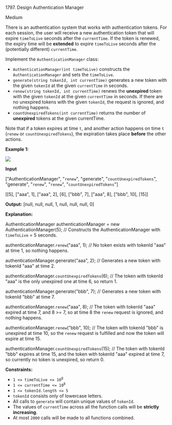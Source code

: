 1797\. Design Authentication Manager

Medium

There is an authentication system that works with authentication tokens. For each session, the user will receive a new authentication token that will expire `timeToLive` seconds after the `currentTime`. If the token is renewed, the expiry time will be **extended** to expire `timeToLive` seconds after the (potentially different) `currentTime`.

Implement the `AuthenticationManager` class:

*   `AuthenticationManager(int timeToLive)` constructs the `AuthenticationManager` and sets the `timeToLive`.
*   `generate(string tokenId, int currentTime)` generates a new token with the given `tokenId` at the given `currentTime` in seconds.
*   `renew(string tokenId, int currentTime)` renews the **unexpired** token with the given `tokenId` at the given `currentTime` in seconds. If there are no unexpired tokens with the given `tokenId`, the request is ignored, and nothing happens.
*   `countUnexpiredTokens(int currentTime)` returns the number of **unexpired** tokens at the given currentTime.

Note that if a token expires at time `t`, and another action happens on time `t` (`renew` or `countUnexpiredTokens`), the expiration takes place **before** the other actions.

**Example 1:**

![](https://assets.leetcode.com/uploads/2021/02/25/copy-of-pc68_q2.png)

**Input**

["AuthenticationManager", "`renew`", "generate", "`countUnexpiredTokens`", "generate", "`renew`", "`renew`", "`countUnexpiredTokens`"]

[[5], ["aaa", 1], ["aaa", 2], [6], ["bbb", 7], ["aaa", 8], ["bbb", 10], [15]]

**Output:** [null, null, null, 1, null, null, null, 0]

**Explanation:**

AuthenticationManager authenticationManager = new AuthenticationManager(5); // Constructs the AuthenticationManager with `timeToLive` = 5 seconds.

authenticationManager.`renew`("aaa", 1); // No token exists with tokenId "aaa" at time 1, so nothing happens.

authenticationManager.generate("aaa", 2); // Generates a new token with tokenId "aaa" at time 2.

authenticationManager.`countUnexpiredTokens`(6); // The token with tokenId "aaa" is the only unexpired one at time 6, so return 1.

authenticationManager.generate("bbb", 7); // Generates a new token with tokenId "bbb" at time 7.

authenticationManager.`renew`("aaa", 8); // The token with tokenId "aaa" expired at time 7, and 8 >= 7, so at time 8 the `renew` request is ignored, and nothing happens.

authenticationManager.`renew`("bbb", 10); // The token with tokenId "bbb" is unexpired at time 10, so the `renew` request is fulfilled and now the token will expire at time 15.

authenticationManager.`countUnexpiredTokens`(15); // The token with tokenId "bbb" expires at time 15, and the token with tokenId "aaa" expired at time 7, so currently no token is unexpired, so return 0.

**Constraints:**

*   <code>1 <= timeToLive <= 10<sup>8</sup></code>
*   <code>1 <= currentTime <= 10<sup>8</sup></code>
*   `1 <= tokenId.length <= 5`
*   `tokenId` consists only of lowercase letters.
*   All calls to `generate` will contain unique values of `tokenId`.
*   The values of `currentTime` across all the function calls will be **strictly increasing**.
*   At most `2000` calls will be made to all functions combined.
